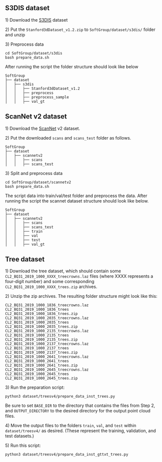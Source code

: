 ## S3DIS dataset

1\) Download the [S3DIS](http://buildingparser.stanford.edu/dataset.html#Download) dataset

2\) Put the ``Stanford3dDataset_v1.2.zip`` to ``SoftGroup/dataset/s3dis/`` folder and unzip

3\) Preprocess data
```
cd SoftGroup/dataset/s3dis
bash prepare_data.sh
```

After running the script the folder structure should look like below
```
SoftGroup
├── dataset
│   ├── s3dis
│   │   ├── Stanford3dDataset_v1.2
│   │   ├── preprocess
│   │   ├── preprocess_sample
│   │   ├── val_gt
```

## ScanNet v2 dataset

1\) Download the [ScanNet](http://www.scan-net.org/) v2 dataset.

2\) Put the downloaded ``scans`` and ``scans_test`` folder as follows.

```
SoftGroup
├── dataset
│   ├── scannetv2
│   │   ├── scans
│   │   ├── scans_test
```

3\) Split and preprocess data
```
cd SoftGroup/dataset/scannetv2
bash prepare_data.sh
```

The script data into train/val/test folder and preprocess the data. After running the script the scannet dataset structure should look like below.
```
SoftGroup
├── dataset
│   ├── scannetv2
│   │   ├── scans
│   │   ├── scans_test
│   │   ├── train
│   │   ├── val
│   │   ├── test
│   │   ├── val_gt
```

## Tree dataset

1\) Download the tree dataset, which should contain some `CL2_BQ31_2019_1000_XXXX_treecrowns.laz` files (where XXXX represents a four-digit number) and some corresponding `CL2_BQ31_2019_1000_XXXX_trees.zip` archives.

2\) Unzip the zip archives. The resulting folder structure might look like this:

```
CL2_BQ31_2019_1000_1836_treecrowns.laz
CL2_BQ31_2019_1000_1836_trees
CL2_BQ31_2019_1000_1836_trees.zip
CL2_BQ31_2019_1000_2035_treecrowns.laz
CL2_BQ31_2019_1000_2035_trees
CL2_BQ31_2019_1000_2035_trees.zip
CL2_BQ31_2019_1000_2135_treecrowns.laz
CL2_BQ31_2019_1000_2135_trees
CL2_BQ31_2019_1000_2135_trees.zip
CL2_BQ31_2019_1000_2137_treecrowns.laz
CL2_BQ31_2019_1000_2137_trees
CL2_BQ31_2019_1000_2137_trees.zip
CL2_BQ31_2019_1000_2641_treecrowns.laz
CL2_BQ31_2019_1000_2641_trees
CL2_BQ31_2019_1000_2641_trees.zip
CL2_BQ31_2019_1000_2645_treecrowns.laz
CL2_BQ31_2019_1000_2645_trees
CL2_BQ31_2019_1000_2645_trees.zip
```

3\) Run the preparation script:

```
python3 dataset/treesv4/prepare_data_inst_trees.py
```

Be sure to set `BASE_DIR` to the directory that contains the files from Step 2, and `OUTPUT_DIRECTORY` to the desired directory for the output point cloud files.

4\) Move the output files to the folders `train`, `val`, and `test` within `dataset/treesv4/` as desired. (These represent the training, validation, and test datasets.)

5\) Run this script:

```
python3 dataset/treesv4/prepare_data_inst_gttxt_trees.py
```
